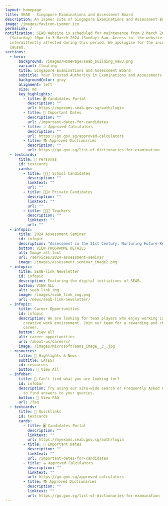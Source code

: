 ```yaml
---
layout: homepage
title: SEAB - Singapore Examinations and Assessment Board
description: An Isomer site of Singapore Examinations and Assessment Board
image: /images/favicon-isomer.ico
permalink: /
notification: SEAB Website is scheduled for maintenance from 2 March 2024
  (Saturday) 10pm to 3 March 2024 (Sunday) 6am. Access to  the website will be
  intermittently affected during this period. We apologise for the inconvenience
  caused.
sections:
  - hero:
      background: /images/HomePage/seab_building_new3.png
      variant: floating
      title: Singapore Examinations and Assessment Board
      subtitle: Your Trusted Authority in Examinations and Assessments
      backgroundColor: gray
      alignment: left
      size: md
      key_highlights:
        - title: 🖥️ Candidates Portal
          description: ""
          url: https://myexams.seab.gov.sg/auth/login
        - title: 📅 Important Dates
          description: ""
          url: /important-dates-for-candidates
        - title: ➗ Approved Calculators
          description: ""
          url: https://go.gov.sg/approved-calculators
        - title: 📚 Approved Dictionaries
          description: ""
          url: https://go.gov.sg/list-of-dictionaries-for-examination
  - textcards:
      title: 👥 Personas
      id: textcards
      cards:
        - title: 👨🏻‍🎓 School Candidates
          description: ""
          linktext: ""
          url: ""
        - title: 🙋🏻‍♀️ Private Candidates
          description: ""
          linktext: ""
          url: ""
        - title: 👨🏻‍🏫 Teachers
          description: ""
          linktext: ""
          url: ""
  - infopic:
      title: 2024 Assessment Seminar
      id: infopic
      description: "Assessment in the 21st Century: Nurturing Future-Ready Learners."
      button: VIEW PROGRAMME DETAILS
      alt: Image alt text
      url: /services/2024-assessment-seminar
      image: /images/assessment_seminar_image2.png
  - infopic:
      title: SEAB-link Newsletter
      id: infopic
      description: Featuring the digital initiatives of SEAB.
      button: VIEW ALL
      alt: seab-link_img
      image: /images/seab_link_img.png
      url: /news/seab-link-newsletter/
  - infopic:
      title: Career Opportunities
      id: infopic
      description: We are looking for team players who enjoy working in a dynamic and
        creative work environment. Join our team for a rewarding and challenging
        career.
      button: View all
      alt: career_opportunities
      url: /about-us/careers/
      image: /images/MicrosoftTeams_image__3_.jpg
  - resources:
      title: 📰 Highlights & News
      subtitle: LATEST
      id: resources
      button: 🔎 View All
  - infobar:
      title: 💬 Can't find what you are looking for?
      id: infobar
      description: Try using our site-wide search or Frequently Asked Questions (FAQs)
        to find answers to your queries.
      button: 🔎 View FAQ
      url: /faq
  - textcards:
      title: 🔗 Quicklinks
      id: textcards
      cards:
        - title: 🖥️ Candidates Portal
          description: ""
          linktext: ""
          url: https://myexams.seab.gov.sg/auth/login
        - title: 📅 Important Dates
          description: ""
          linktext: ""
          url: /important-dates-for-candidates
        - title: ➗ Approved Calculators
          description: ""
          linktext: ""
          url: https://go.gov.sg/approved-calculators
        - title: 📚 Approved Dictionaries
          description: ""
          linktext: ""
          url: https://go.gov.sg/list-of-dictionaries-for-examination
---
```

